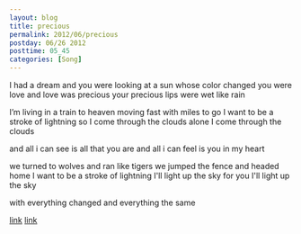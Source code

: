```yaml
---
layout: blog
title: precious
permalink: 2012/06/precious
postday: 06/26 2012
posttime: 05_45
categories: [Song]
---
```


I had a dream and you were looking
at a sun whose color changed
you were love and love was precious
your precious lips were wet like rain

I’m living in a train to heaven
moving fast with miles to go
I want to be a stroke of lightning
so I come through the clouds alone
I come through the clouds

and all i can see
is all that you are
and all i can feel
is you in my heart

we turned to wolves and ran like tigers
we jumped the fence and headed home
I want to be a stroke of lightning
I'll light up the sky for you
I'll light up the sky

with everything changed and everything the same

<a href="http://kristeraxel.com/media/vault/precious.mp3">link</a>
<a href="http://kristeraxel.com/media/notes/recording_2.mp3">link</a>
